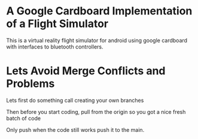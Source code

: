 A Google Cardboard Implementation of a Flight Simulator
=================
This is a virtual reality flight simulator for android using google cardboard with interfaces to bluetooth controllers.

Lets Avoid Merge Conflicts and Problems
===============
Lets first do something call creating your own branches

Then before you start coding, pull from the origin so you got a nice fresh batch of code

Only push when the code still works push it to the main.

